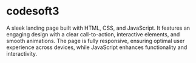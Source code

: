 # codesoft3
A sleek landing page built with HTML, CSS, and JavaScript. It features an engaging design with a clear call-to-action, interactive elements, and smooth animations. The page is fully responsive, ensuring optimal user experience across devices, while JavaScript enhances functionality and interactivity.
